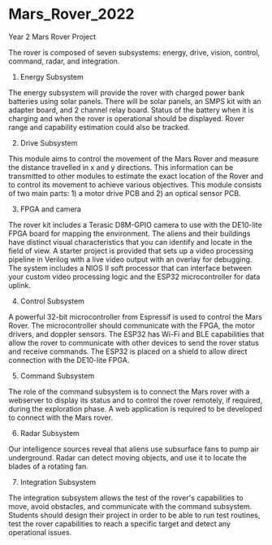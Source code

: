 # Mars_Rover_2022
Year 2 Mars Rover Project 

The rover is composed of seven subsystems: energy, drive, vision, control, command, radar, and integration.

1) Energy Subsystem

The energy subsystem will provide the rover with charged power bank batteries using solar 
panels. There will be solar panels, an SMPS kit with an adapter board, and 2 channel relay 
board. Status of the battery when it is charging and when the rover is operational should be 
displayed. Rover range and capability estimation could also be tracked. 

2) Drive Subsystem

This module aims to control the movement of the Mars Rover and measure the distance 
travelled in x and y directions. This information can be transmitted to other modules to 
estimate the exact location of the Rover and to control its movement to achieve various 
objectives. This module consists of two main parts: 1) a motor drive PCB and 2) an optical 
sensor PCB.

3) FPGA and camera

The rover kit includes a Terasic D8M-GPIO camera to use with the DE10-lite FPGA board for 
mapping the environment. The aliens and their buildings have distinct visual characteristics 
that you can identify and locate in the field of view. A starter project is provided that sets up 
a video processing pipeline in Verilog with a live video output with an overlay for debugging. 
The system includes a NIOS II soft processor that can interface between your custom video 
processing logic and the ESP32 microcontroller for data uplink.

4) Control Subsystem

A powerful 32-bit microcontroller from Espressif is used to control the Mars Rover. The 
microcontroller should communicate with the FPGA, the motor drivers, and doppler sensors.
The ESP32 has Wi-Fi and BLE capabilities that allow the rover to communicate with other 
devices to send the rover status and receive commands. The ESP32 is placed on a shield to 
allow direct connection with the DE10-lite FPGA. 

5) Command Subsystem

The role of the command subsystem is to connect the Mars rover with a webserver to display 
its status and to control the rover remotely, if required, during the exploration phase. A web 
application is required to be developed to connect with the Mars rover. 

6) Radar Subsystem

Our intelligence sources reveal that aliens use subsurface fans to pump air 
underground. Radar can detect moving objects, and use it to locate the blades 
of a rotating fan.

7) Integration Subsystem

The integration subsystem allows the test of the rover's capabilities to move, avoid obstacles, 
and communicate with the command subsystem. Students should design their project in 
order to be able to run test routines, test the rover capabilities to reach a specific target and 
detect any operational issues. 


